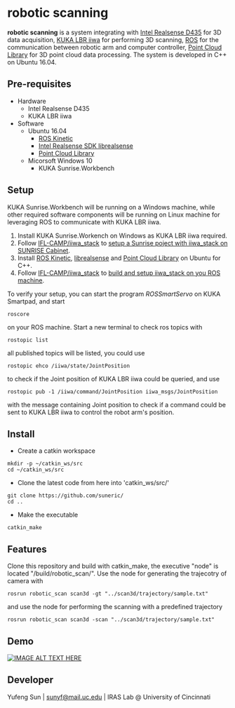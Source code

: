 # robotic scanning
**robotic scanning** is a system integrating with [Intel Realsense D435](https://www.intelrealsense.com/depth-camera-d435/) for 3D data acquisition, [KUKA LBR iiwa](https://www.kuka.com/en-us/products/robotics-systems/industrial-robots/lbr-iiwa) for performing 3D scanning, [ROS](https://www.ros.org/) for the communication between robotic arm and computer controller, [Point Cloud Library](http://pointclouds.org/) for 3D point cloud data processing. The system is developed in C++ on Ubuntu 16.04.

## Pre-requisites
- Hardware
    - Intel Realsense D435
    - KUKA LBR iiwa
- Software
    - Ubuntu 16.04
        - [ROS Kinetic](http://wiki.ros.org/kinetic)
        - [Intel Realsense SDK librealsense](https://github.com/IntelRealSense/librealsense)
        - [Point Cloud Library](http://pointclouds.org)
    - Micorsoft Windows 10
        -  KUKA Sunrise.Workbench

## Setup
KUKA Sunrise.Workbench will be running on a Windows machine, while other required software components will be running on Linux machine for leveraging ROS to communicate with KUKA LBR iiwa.   
1. Install KUKA Sunrise.Workench on Windows as KUKA LBR iiwa required.
2. Follow [IFL-CAMP/iiwa_stack](https://github.com/IFL-CAMP/iiwa_stack/wiki) to [setup a Sunrise poject with iiwa_stack on SUNRISE Cabinet](https://github.com/IFL-CAMP/iiwa_stack/wiki/sunrise_project_setup).
3. Install [ROS Kinetic](http://wiki.ros.org/kinetic/Installation/Ubuntu), [librealsense](https://github.com/IntelRealSense/librealsense/blob/master/doc/distribution_linux.md) and [Point Cloud Library](http://pointclouds.org/downloads/linux.html) on Ubuntu for C++.
4. Follow [IFL-CAMP/iiwa_stack](https://github.com/IFL-CAMP/iiwa_stack/wiki) to [build and setup iiwa_stack on you ROS machine](https://github.com/IFL-CAMP/iiwa_stack/wiki/roscore_setup).

To verify your setup, you can start the program *ROSSmartServo* on KUKA Smartpad, and start
```
roscore
```
on your ROS machine. Start a new terminal to check ros topics with

```
rostopic list
```
all published topics will be listed, you could use

```
rostopic ehco /iiwa/state/JointPosition
```
to check if the Joint position of KUKA LBR iiwa could be queried, and use

```
rostopic pub -1 /iiwa/command/JointPosition iiwa_msgs/JointPosition
```
with the message containing Joint position to check if a command could be sent to KUKA LBR iiwa to control the robot arm's position.

## Install
- Create a catkin workspace
```
mkdir -p ~/catkin_ws/src
cd ~/catkin_ws/src
```
- Clone the latest code from here into 'catkin_ws/src/'
```
git clone https://github.com/suneric/
cd ..
```
- Make the executable
```
catkin_make
```

## Features
Clone this repository and build with catkin_make, the executive "node" is located "/build/robotic_scan/".
Use the node for generating the trajecotry of camera with

```
rosrun robotic_scan scan3d -gt "../scan3d/trajectory/sample.txt"
```
and use the node for performing the scanning with a predefined trajectory

```
rosrun robotic_scan scan3d -scan "../scan3d/trajectory/sample.txt"
```
## Demo
[![IMAGE ALT TEXT HERE](https://img.youtube.com/vi/Q49_dNu2hSA/0.jpg)](https://www.youtube.com/watch?v=Q49_dNu2hSA)

## Developer
Yufeng Sun | sunyf@mail.uc.edu | IRAS Lab @ University of Cincinnati
